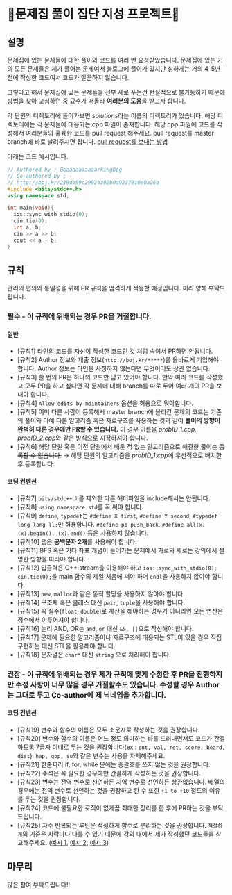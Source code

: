 # 📡문제집 풀이 집단 지성 프로젝트📡

## 설명

문제집에 있는 문제들에 대한 풀이와 코드를 여러 번 요청받았습니다. 문제집에 있는 거의 모든 문제들은 제가 풀어본 문제여서 블로그에 풀이가 있지만 심하게는 거의 4-5년전에 작성한 코드여서 코드가 깔끔하지 않습니다.

그렇다고 해서 문제집에 있는 문제들을 전부 새로 푸는건 현실적으로 불가능하기 때문에 방법을 찾아 고심하던 중 묘수가 떠올라 **여러분의 도움**을 받고자 합니다.

각 단원의 디렉토리에 들어가보면 *solutions*라는 이름의 디렉토리가 있습니다. 해당 디렉토리에는 각 문제들에 대응되는 cpp 파일이 존재합니다. 해당 cpp 파일에 코드를 작성해서 여러분들의 훌륭한 코드를 pull request 해주세요. pull request를 master branch에 바로 날려주시면 됩니다. [pull request를 보내는 방법](https://wayhome25.github.io/git/2017/07/08/git-first-pull-request-story/)

아래는 코드 예시입니다.

```cpp
// Authored by : BaaaaaaaaaaarkingDog
// Co-authored by : -
// http://boj.kr/239db99c29924302b0a9237910e0a26d
#include <bits/stdc++.h>
using namespace std;

int main(void){
  ios::sync_with_stdio(0);
  cin.tie(0);
  int a, b;
  cin >> a >> b;
  cout << a + b;
}
```

## 규칙

관리의 편의와 통일성을 위해 PR 규칙을 엄격하게 적용할 예정입니다. 미리 양해 부탁드립니다.

### 필수 - 이 규칙에 위배되는 경우 PR을 거절합니다.

#### 일반

- [규칙1] 타인의 코드를 자신이 작성한 코드인 것 처럼 속여서 PR하면 안됩니다.
- [규칙2] Author 정보와 제출 정보(`http://boj.kr/*****`)를 올바르게 기입해야 합니다. Author 정보는 타인을 사칭하지 않는다면 무엇이어도 상관 없습니다.
- [규칙3] 한 번의 PR은 하나의 코드만 담고 있어야 합니다. 만약 여러 코드를 작성했고 모두 PR을 하고 싶다면 각 문제에 대해 branch를 따로 두어 여러 개의 PR을 보내야 합니다.
- [규칙4] `Allow edits by maintainers` 옵션을 허용으로 둬야합니다.
- [규칙5] 이미 다른 사람이 등록해서 master branch에 올라간 문제의 코드는 기존의 풀이와 아예 다른 알고리즘 혹은 자료구조를 사용하는 것과 같이 **풀이의 방향이 완벽히 다른 경우에만 PR할 수 있습니다.** 이 경우 이름을 *probID_1.cpp, probID_2.cpp*와 같은 방식으로 지정하셔야 합니다.
- [규칙6] 해당 단원 혹은 이전 단원에서 배운 적 없는 알고리즘으로 해결한 풀이는 ~~등록할 수 없습니다.~~ → 해당 단원의 알고리즘을 *probID_1.cpp*에 우선적으로 배치한 후 등록합니다.

#### 코딩 컨벤션

- [규칙7] `bits/stdc++.h`를 제외한 다른 헤더파일을 include해서는 안됩니다.
- [규칙8] `using namespace std`를 꼭 써야 합니다.
- [규칙9] `define`, `typedef`는 `#define X first`, `#define Y second`, `#typedef long long ll;`만 허용합니다. `#define pb push_back`, `#define all(x) (x).begin(), (x).end()` 등은 사용하지 않습니다.
- [규칙10] 탭은 **공백문자 2개**를 사용해야 합니다.
- [규칙11] BFS 혹은 기타 좌표 개념이 들어가는 문제에서 가로와 세로는 강의에서 설명한 방향을 따라야 합니다.
- [규칙12] 입출력은 C++ stream을 이용해야 하고 `ios::sync_with_stdio(0); cin.tie(0);`을 main 함수의 제일 처음에 써야 하며 `endl`을 사용하지 않아야 합니다.
- [규칙13] `new`, `malloc`과 같은 동적 할당을 사용하지 않아야 합니다.
- [규칙14] 구조체 혹은 클래스 대신 `pair`, `tuple`을 사용해야 합니다. 
- [규칙15] 꼭 실수(`float`, `double`)로 계산을 해야하는 경우가 아니라면 모든 연산은 정수에서 이루어져야 합니다.
- [규칙16] 논리 AND, OR는 `and`, `or` 대신 `&&, ||`으로 작성해야 합니다.
- [규칙17] 문제에 필요한 알고리즘이나 자료구조에 대응되는 STL이 있을 경우 직접 구현하는 대신 STL을 활용해야 합니다.
- [규칙18] 문자열은 `char*` 대신 `string` 으로 처리해야 합니다.

### 권장 - 이 규칙에 위배되는 경우 제가 규칙에 맞게 수정한 후 PR을 진행하지만 수정 사항이 너무 많을 경우 거절할수도 있습니다. 수정할 경우 Author는 그대로 두고 Co-author에 제 닉네임을 추가합니다.

#### 코딩 컨벤션

- [규칙19] 변수와 함수의 이름은 모두 소문자로 작성하는 것을 권장합니다.
- [규칙20] 변수와 함수의 이름은 어느 정도 의미하는 바를 드러내면서도 코드가 간결하도록 7글자 이내로 두는 것을 권장합니다(ex : `cnt, val, ret, score, board, dist`). `hap, gop, su`와 같은 변수는 사용을 자제해주세요.
- [규칙21] 한줄짜리 if, for, while 문에는 중괄호를 쓰지 않는 것을 권장합니다.
- [규칙22] 주석은 꼭 필요한 경우에만 간결하게 작성하는 것을 권장합니다.
- [규칙23] 변수는 전역 변수로 선언하든 지역 변수로 선언하든 상관없습니다. 배열의 경우에는 전역 변수로 선언하는 것을 권장하고 칸 수 또한 `+1 to +10` 정도의 여유를 두는 것을 권장합니다.
- [규칙24] 코드에 불필요한 로직이 없게끔 최대한 정리를 한 후에 PR하는 것을 부탁드립니다.
- [규칙25] 자주 반복되는 루틴은 적절하게 함수로 분리하는 것을 권장합니다. `적절하게`의 기준은 사람마다 다를 수 있기 때문에 강의 내에서 제가 작성했던 코드들을 참고해주세요. ([예시 1](https://github.com/encrypted-def/basic-algo-lecture/blob/master/0x0D/12100.cpp), [예시 2](https://github.com/encrypted-def/basic-algo-lecture/blob/master/0x0D/15683.cpp), [예시 3](https://github.com/encrypted-def/basic-algo-lecture/blob/master/0x0D/18808.cpp))

## 마무리

많은 참여 부탁드립니다!!
